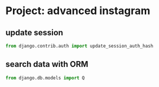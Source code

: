 # Project: advanced instagram

## update session

```python
from django.contrib.auth import update_session_auth_hash
```

## search data with ORM

```python
from django.db.models import Q
```
